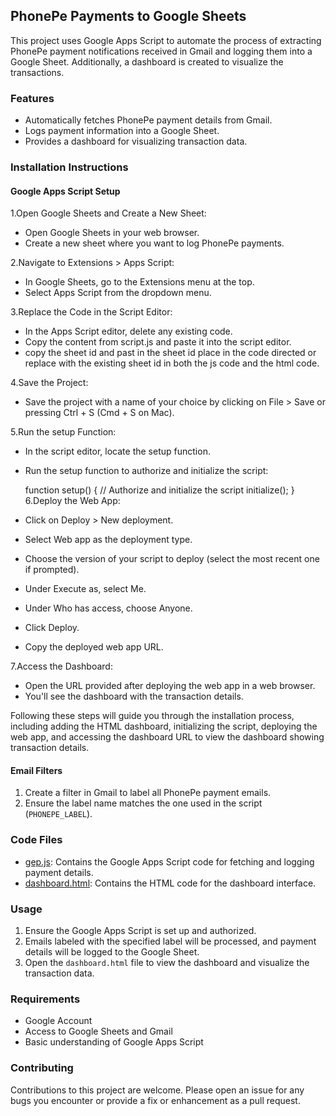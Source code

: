 
## PhonePe Payments to Google Sheets

This project uses Google Apps Script to automate the process of extracting PhonePe payment notifications received in Gmail and logging them into a Google Sheet. Additionally, a dashboard is created to visualize the transactions.

### Features

- Automatically fetches PhonePe payment details from Gmail.
- Logs payment information into a Google Sheet.
- Provides a dashboard for visualizing transaction data.

### Installation Instructions

#### Google Apps Script Setup

1.Open Google Sheets and Create a New Sheet:

  - Open Google Sheets in your web browser.
  - Create a new sheet where you want to log PhonePe payments.
  
2.Navigate to Extensions > Apps Script:

  - In Google Sheets, go to the Extensions menu at the top.
  - Select Apps Script from the dropdown menu.
  
3.Replace the Code in the Script Editor:

  - In the Apps Script editor, delete any existing code.
  - Copy the content from script.js and paste it into the script editor.
  - copy the sheet id and past in the sheet id place in the code directed or replace with the existing sheet id in both the js code and the html code.
  
4.Save the Project:

  - Save the project with a name of your choice by clicking on File > Save or pressing Ctrl + S (Cmd + S on Mac).
  
5.Run the setup Function:

  - In the script editor, locate the setup function.
  - Run the setup function to authorize and initialize the script:
      
      function setup() {
        // Authorize and initialize the script
        initialize();
      }
6.Deploy the Web App:

  - Click on Deploy > New deployment.
  - Select Web app as the deployment type.
  - Choose the version of your script to deploy (select the most recent one if prompted).
  - Under Execute as, select Me.
  - Under Who has access, choose Anyone.
  - Click Deploy.
  - Copy the deployed web app URL.

7.Access the Dashboard:

  - Open the URL provided after deploying the web app in a web browser.
  - You'll see the dashboard with the transaction details.
  
Following these steps will guide you through the installation process, including adding the HTML dashboard, initializing the script, deploying the web app, and accessing the dashboard URL to view the dashboard showing transaction details.
#### Email Filters

1. Create a filter in Gmail to label all PhonePe payment emails.
2. Ensure the label name matches the one used in the script (`PHONEPE_LABEL`).

### Code Files

- [gep.js](path/to/script.js): Contains the Google Apps Script code for fetching and logging payment details.
- [dashboard.html](dashboard.html): Contains the HTML code for the dashboard interface.

### Usage

1. Ensure the Google Apps Script is set up and authorized.
2. Emails labeled with the specified label will be processed, and payment details will be logged to the Google Sheet.
3. Open the `dashboard.html` file to view the dashboard and visualize the transaction data.

### Requirements

- Google Account
- Access to Google Sheets and Gmail
- Basic understanding of Google Apps Script

### Contributing

Contributions to this project are welcome. Please open an issue for any bugs you encounter or provide a fix or enhancement as a pull request.

[BSD.License]: https://img.shields.io/badge/License-BSD--3--Clause-blue.svg

